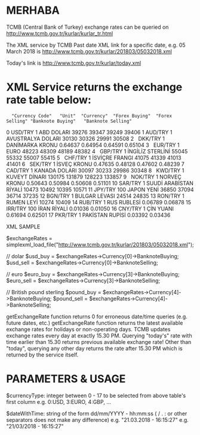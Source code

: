 # MERHABA

TCMB (Central Bank of Turkey) exchange rates can be queried on
http://www.tcmb.gov.tr/kurlar/kurlar_tr.html

The XML service by TCMB
Past date XML link for a specific date, e.g. 05 March 2018 is
http://www.tcmb.gov.tr/kurlar/201803/05032018.xml

Today's link is
	http://www.tcmb.gov.tr/kurlar/today.xml

# XML Service returns the exchange rate table below:

      "Currency Code"	"Unit"	"Currency"	"Forex Buying"	"Forex Selling"	"Banknote Buying"	"Banknote Selling"
  0		USD/TRY					1				ABD DOLARI	39276	39347	39249	39406
  1		AUD/TRY					1				AVUSTRALYA DOLARI	30130	30326	29991	30508
  2	 	DKK/TRY					1				DANİMARKA KRONU	0.64637	0.64954	0.64591	0.65104
  3	 	EUR/TRY					1				EURO	48223	48309	48189	48382
  4	 	GBP/TRY					1				İNGİLİZ STERLİNİ	55045	55332	55007	55415
  5	 	CHF/TRY					1				İSVİÇRE FRANGI	41075	41339	41013	41401
  6	 	SEK/TRY					1				İSVEÇ KRONU	0.47635	0.48128	0.47602	0.48239
  7	 	CAD/TRY					1				KANADA DOLARI	30097	30233	29986	30348
  8	 	KWD/TRY					1				KUVEYT DİNARI	130175	131879	128223	133857
  9	 	NOK/TRY					1				NORVEÇ KRONU	0.50643	0.50984	0.50608	0.51101
  10	SAR/TRY					1				SUUDİ ARABİSTAN RİYALİ	10473	10492	10395	10571
  11	JPY/TRY					100			JAPON YENİ	36850	37094	36714	37235
  12	BGN/TRY					1				BULGAR LEVASI	24514	24835
  13	RON/TRY					1				RUMEN LEYİ	10274	10409
  14	RUB/TRY					1				RUS RUBLESİ	0.06789	0.06878
  15	IRR/TRY					100			İRAN RİYALİ	0.01036	0.01050
  16	CNY/TRY					1				ÇİN YUANI	0.61694	0.62501
  17	PKR/TRY					1				PAKİSTAN RUPİSİ	0.03392	0.03436

  XML SAMPLE

  $exchangeRates = simplexml_load_file("http://www.tcmb.gov.tr/kurlar/201803/05032018.xml");

  // dolar
  $usd_buy = $exchangeRates->Currency[0]->BanknoteBuying;
  $usd_sell = $exchangeRates->Currency[0]->BanknoteSelling;

  // euro
  $euro_buy = $exchangeRates->Currency[3]->BanknoteBuying;
  $euro_sell = $exchangeRates->Currency[3]->BanknoteSelling;

  // British pound sterling
  $pound_buy = $exchangeRates->Currency[4]->BanknoteBuying;
  $pound_sell = $exchangeRates->Currency[4]->BanknoteSelling;

getExchangeRate function returns 0 for erroneous date/time queries (e.g. future dates, etc.)
getExchangeRate function returns the latest available exchange rates for holidays or non-operating days.
TCMB updates exchange rates every day at exactly 15.30 PM.
Querying "today's" rate with time earlier than 15.30 returns previous available exchange rate!
Other than "today", querying any other day returns the rate after 15.30 PM which is returned by the service itself.


# PARAMETERS & USAGE
$currencyType: integer between 0 - 17 to be selected from above table's first column
	e.g. 0:USD, 3:EURO, 4:GBP, ...

$dateWithTime: string of the form dd/mm/YYYY - hh:mm:ss
( / . :  or other separators does not make any difference)
	e.g. "21.03.2018 - 16:15:27"
	e.g. "21/03/2018 - 16:15:27"
